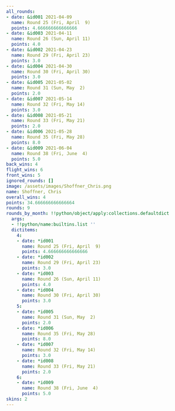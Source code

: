 ```yaml
---
all_rounds:
- date: &id001 2021-04-09
  name: Round 25 (Fri, April  9)
  points: 4.666666666666666
- date: &id003 2021-04-11
  name: Round 26 (Sun, April 11)
  points: 4.0
- date: &id002 2021-04-23
  name: Round 29 (Fri, April 23)
  points: 3.0
- date: &id004 2021-04-30
  name: Round 30 (Fri, April 30)
  points: 3.0
- date: &id005 2021-05-02
  name: Round 31 (Sun, May  2)
  points: 2.0
- date: &id007 2021-05-14
  name: Round 32 (Fri, May 14)
  points: 3.0
- date: &id008 2021-05-21
  name: Round 33 (Fri, May 21)
  points: 2.0
- date: &id006 2021-05-28
  name: Round 35 (Fri, May 28)
  points: 8.0
- date: &id009 2021-06-04
  name: Round 38 (Fri, June  4)
  points: 5.0
back_wins: 4
flight_wins: 6
front_wins: 5
ignored_rounds: []
image: /assets/images/Shoffner_Chris.png
name: Shoffner, Chris
overall_wins: 4
points: 34.666666666666664
rounds: 9
rounds_by_month: !!python/object/apply:collections.defaultdict
  args:
  - !!python/name:builtins.list ''
  dictitems:
    4:
    - date: *id001
      name: Round 25 (Fri, April  9)
      points: 4.666666666666666
    - date: *id002
      name: Round 29 (Fri, April 23)
      points: 3.0
    - date: *id003
      name: Round 26 (Sun, April 11)
      points: 4.0
    - date: *id004
      name: Round 30 (Fri, April 30)
      points: 3.0
    5:
    - date: *id005
      name: Round 31 (Sun, May  2)
      points: 2.0
    - date: *id006
      name: Round 35 (Fri, May 28)
      points: 8.0
    - date: *id007
      name: Round 32 (Fri, May 14)
      points: 3.0
    - date: *id008
      name: Round 33 (Fri, May 21)
      points: 2.0
    6:
    - date: *id009
      name: Round 38 (Fri, June  4)
      points: 5.0
skins: 2
---
```

